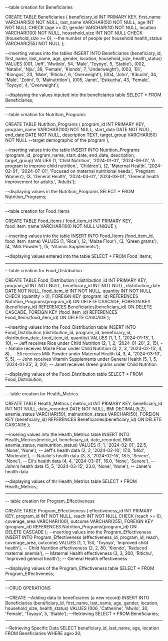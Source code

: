 --table creation for Beneficiaries

CREATE TABLE Beneficiaries (
    beneficiary_id INT PRIMARY KEY,
    first_name VARCHAR(50) NOT NULL,
    last_name VARCHAR(50) NOT NULL,
    age INT NOT NULL CHECK (age >= 0),
    gender VARCHAR(10) NOT NULL,
    location VARCHAR(100) NOT NULL,
    household_size INT NOT NULL CHECK (household_size >= 0), --the number of people per household
    health_status VARCHAR(255) NOT NULL
);

--inserting values into the tables
INSERT INTO Beneficiaries (beneficiary_id, first_name, last_name, age, gender, location, household_size, health_status)
VALUES
(001, 'Jeff', 'Mwilolo', 54, 'Male', 'Toyoyo', 5, 'Stable'),
(002, 'Natalie', 'Njiu', 36, 'Female', 'Kiondo', 7, 'Underweight'),
(003, 'Eli', 'Kiongos', 23, 'Male', 'Ritichu', 6, 'Overweight'),
(004, 'John', 'Kibuchi', 34, 'Male', 'Zotini', 9, 'Malnutrition'),
(005, 'Janet', 'Esikucha', 43, 'Female', 'Toyoyo', 4, 'Overweight');

--displaying the values inputed into the beneficiaries table
SELECT *
FROM Beneficiaries;


------------------------------------------------------------------------------------------------------------------------------------------------------------------------------
--table creation for Nutrition_Programs

CREATE TABLE Nutrition_Programs (
    program_id INT PRIMARY KEY,
    program_name VARCHAR(100) NOT NULL,
    start_date DATE NOT NULL,
    end_date DATE NOT NULL,
    description TEXT,
    target_group VARCHAR(50) NOT NULL --target demographic of the program
);

--inserting values into the table
INSERT INTO Nutrition_Programs (program_id, program_name, start_date, end_date, description, target_group)
VALUES
(1, 'Child Nutrition', '2024-01-01', '2024-06-01', 'A program to improve child nutrition.', 'Children'),
(2, 'Maternal Health', '2024-02-01', '2024-07-01', 'Focused on maternal nutritional needs.', 'Pregnant Women'),
(3, 'General Health', '2024-03-01', '2024-08-01', 'General health improvement for adults.', 'Adults');

--displaying values in the Nutrition_Programs
SELECT *
FROM Nutrition_Programs;

------------------------------------------------------------------------------------------------------------------------------------------------------------------------------

--table creation for Food_Items

CREATE TABLE Food_Items (
    food_item_id INT PRIMARY KEY,
    food_item_name VARCHAR(100) NOT NULL UNIQUE
);

--inserting values into the table
INSERT INTO Food_Items (food_item_id, food_item_name)
VALUES
(1, 'Rice'),
(2, 'Maize Flour'),
(3, 'Green grams'),
(4, 'Milk Powder'),
(5, 'Vitamin Supplements');

--displaying values entered into the table
SELECT *
FROM Food_Items;

-----------------------------------------------------------------------------------------------------------------------------------------------------------------------------

--table creation for Food_Distribution

CREATE TABLE Food_Distribution (
    distribution_id INT PRIMARY KEY,
    program_id INT NOT NULL,
    beneficiary_id INT NOT NULL,
    distribution_date DATE NOT NULL,
    food_item_id INT NOT NULL,
    quantity INT NOT NULL CHECK (quantity > 0),
    FOREIGN KEY (program_id) REFERENCES Nutrition_Programs(program_id) ON DELETE CASCADE,
    FOREIGN KEY (beneficiary_id) REFERENCES Beneficiaries(beneficiary_id) ON DELETE CASCADE,
    FOREIGN KEY (food_item_id) REFERENCES Food_Items(food_item_id) ON DELETE CASCADE
);

--inserting values into the Food_Distribution table
INSERT INTO Food_Distribution (distribution_id, program_id, beneficiary_id, distribution_date, food_item_id, quantity)
VALUES
(1, 1, 1, '2024-01-15', 1, 10), -- Jeff receives Rice under Child Nutrition
(2, 1, 2, '2024-01-20', 2, 15), -- Natalie receives Maize Flour under Child Nutrition
(3, 2, 3, '2024-02-15', 4, 8),  -- Eli receives Milk Powder under Maternal Health
(4, 3, 4, '2024-03-10', 5, 5),  -- John receives Vitamin Supplements under General Health
(5, 1, 5, '2024-01-25', 3, 20); -- Janet receives Green grams under Child Nutrition

--displaying values of the Food_Distribution table
SELECT *
FROM Food_Distribution;

-----------------------------------------------------------------------------------------------------------------------------------------------------------------------------

-- table creation for Health_Metrics

CREATE TABLE Health_Metrics (
    metric_id INT PRIMARY KEY,
    beneficiary_id INT NOT NULL,
    date_recorded DATE NOT NULL,
    BMI DECIMAL(5,2),
    anemia_status VARCHAR(50),
    malnutrition_status VARCHAR(50),
    FOREIGN KEY (beneficiary_id) REFERENCES Beneficiaries(beneficiary_id) ON DELETE CASCADE
);

--insering values into the  Health_Metrics table
INSERT INTO Health_Metrics(metric_id, beneficiary_id, date_recorded, BMI, anemia_status, malnutrition_status)
VALUES
(1, 1, '2024-02-01', 22.5, 'None', 'None'), -- Jeff's health data
(2, 2, '2024-02-10', 17.0, 'Mild', 'Moderate'), -- Natalie's health data
(3, 3, '2024-02-15', 18.5, 'Severe', 'None'), -- Eli's health data
(4, 4, '2024-03-01', 16.0, 'None', 'Severe'), -- John's health data
(5, 5, '2024-03-15', 23.0, 'None', 'None');  -- Janet's health data

--displaying values of thr Health_Metrics table
SELECT *
FROM Health_Metrics;

-----------------------------------------------------------------------------------------------------------------------------------------------------------------------------

-- table creation for Program_Effectiveness

CREATE TABLE Program_Effectiveness (
    effectiveness_id INT PRIMARY KEY,
    program_id INT NOT NULL,
    reach INT NOT NULL CHECK (reach >= 0),
    coverage_area VARCHAR(100),
    outcome VARCHAR(255),
    FOREIGN KEY (program_id) REFERENCES Nutrition_Programs(program_id) ON DELETE CASCADE
);
--inserting values into the Program_Effectiveness
INSERT INTO Program_Effectiveness (effectiveness_id, program_id, reach, coverage_area, outcome)
VALUES
(1, 1, 150, 'Toyoyo', 'Improved child health'),    -- Child Nutrition effectiveness
(2, 2, 80, 'Kiondo', 'Reduced maternal anemia'),   -- Maternal Health effectiveness
(3, 3, 200, 'Ritichu', 'Improved general health'); -- General Health effectiveness

--displaying  values of the Program_Effectiveness table
SELECT *
FROM Program_Effectiveness;

-----------------------------------------------------------------------------------------------------------------------------------------------------------------------------
--CRUD OPERATIONS

--CREATE 
--Adding data to beneficiaries (a new record)
INSERT INTO Beneficiaries (beneficiary_id, first_name, last_name, age, gender, location, household_size, health_status)
VALUES (006, 'Catherine', 'Mwilo', 30, 'Female', 'Toyoyo', 5, 'Stable');
--Retrieving
SELECT *
FROM Beneficiaries;

-----------------------------------------------------------------------------------------------------------------------------------------------------------------------------

--Retrieving Specific Data
SELECT beneficiary_id, last_name, age, location
FROM Beneficiaries
WHERE age>30;
